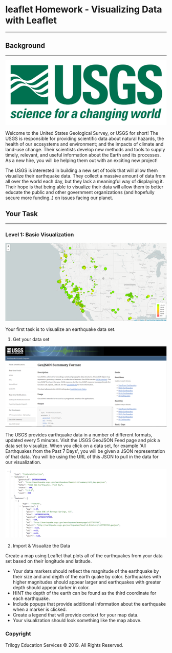 # leaflet Homework - Visualizing Data with Leaflet
-------------------------------------------------------------------------------------------------------------------
## Background
-------------------------------------------------------------------------------------------------------------------

![logo](https://github.com/sehajpreet12/UCI_homework/blob/master/leaflet-challenge/Leaflet-Step-1/images/1-Logo.png)

Welcome to the United States Geological Survey, or USGS for short! The USGS is responsible for providing scientific data about natural hazards, the health of our ecosystems and environment; and the impacts of climate and land-use change. Their scientists develop new methods and tools to supply timely, relevant, and useful information about the Earth and its processes. As a new hire, you will be helping them out with an exciting new project!

The USGS is interested in building a new set of tools that will allow them visualize their earthquake data. They collect a massive amount of data from all over the world each day, but they lack a meaningful way of displaying it. Their hope is that being able to visualize their data will allow them to better educate the public and other government organizations (and hopefully secure more funding..) on issues facing our planet.

## Your Task
-------------------------------------------------------------------------------------------------------------------
### Level 1: Basic Visualization

![Basic Map](https://github.com/sehajpreet12/UCI_homework/blob/master/leaflet-challenge/Leaflet-Step-1/images/2-BasicMap.png)

Your first task is to visualize an earthquake data set.

1. Get your data set

![Data](https://github.com/sehajpreet12/UCI_homework/blob/master/leaflet-challenge/Leaflet-Step-1/images/3-Data.png)

The USGS provides earthquake data in a number of different formats, updated every 5 minutes. Visit the USGS GeoJSON Feed page and pick a data set to visualize. When you click on a data set, for example 'All Earthquakes from the Past 7 Days', you will be given a JSON representation of that data. You will be using the URL of this JSON to pull in the data for our visualization.

![json](https://github.com/sehajpreet12/UCI_homework/blob/master/leaflet-challenge/Leaflet-Step-1/images/4-JSON.png)

2. Import & Visualize the Data
 
Create a map using Leaflet that plots all of the earthquakes from your data set based on their longitude and latitude.

- Your data markers should reflect the magnitude of the earthquake by their size and and depth of the earth quake by color. Earthquakes with higher magnitudes should appear larger and earthquakes with greater depth should appear darker in color.
- HINT the depth of the earth can be found as the third coordinate for each earthquake.
- Include popups that provide additional information about the earthquake when a marker is clicked.
- Create a legend that will provide context for your map data.
- Your visualization should look something like the map above.

### Copyright
Trilogy Education Services © 2019.
All Rights Reserved.

